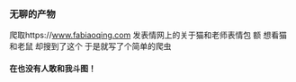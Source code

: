 ### 无聊的产物
爬取https://www.fabiaoqing.com 发表情网上的关于猫和老师表情包 额 想看猫和老鼠 却搜到了这个 于是就写了个简单的爬虫 
#### 在也没有人敢和我斗图！